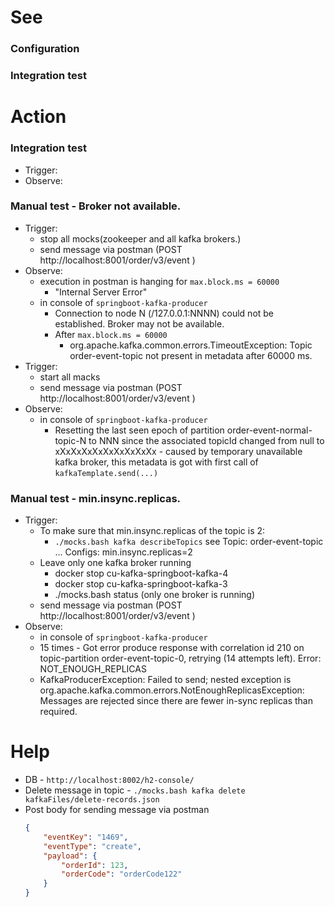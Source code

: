 # See
### Configuration


### Integration test


# Action

### Integration test

- Trigger: 
- Observe:

  
### Manual test - Broker not available. 

- Trigger: 
  - stop all mocks(zookeeper and all kafka brokers.)
  - send message via postman (POST http://localhost:8001/order/v3/event )
- Observe: 
  - execution in postman is hanging for `max.block.ms = 60000`
    - "Internal Server Error"
  - in console of `springboot-kafka-producer` 
    - Connection to node N (/127.0.0.1:NNNN) could not be established. Broker may not be available.
    - After `max.block.ms = 60000` 
      - org.apache.kafka.common.errors.TimeoutException: Topic order-event-topic not present in metadata after 60000 ms.
- Trigger:
  - start all macks
  - send message via postman (POST http://localhost:8001/order/v3/event )
- Observe:
  - in console of `springboot-kafka-producer`
    - Resetting the last seen epoch of partition order-event-normal-topic-N to NNN since the associated topicId changed 
      from null to xXxXxXxXxXxXxXxXxXx - caused by temporary unavailable kafka broker, this metadata is got with first call of 
      `kafkaTemplate.send(...)` 

### Manual test - min.insync.replicas.

- Trigger:
  - To make sure that min.insync.replicas of the topic is 2:
    - `./mocks.bash kafka describeTopics` see Topic: order-event-topic ...  Configs: min.insync.replicas=2
  - Leave only one kafka broker running
      - docker stop cu-kafka-springboot-kafka-4
      - docker stop cu-kafka-springboot-kafka-3
      - ./mocks.bash status (only one broker is running)
  - send message via postman (POST http://localhost:8001/order/v3/event )
- Observe:
  - in console of `springboot-kafka-producer`
  - 15 times - Got error produce response with correlation id 210 on topic-partition order-event-topic-0, retrying (14 attempts 
    left). Error: NOT_ENOUGH_REPLICAS
  - KafkaProducerException: Failed to send; nested exception is org.apache.kafka.common.errors.NotEnoughReplicasException: Messages are rejected since there are fewer in-sync replicas than required.


# Help
- DB - `http://localhost:8002/h2-console/`
- Delete message in topic - `./mocks.bash kafka delete kafkaFiles/delete-records.json`
- Post body for sending message via postman
  ```json
  {
      "eventKey": "1469",
      "eventType": "create",
      "payload": {
          "orderId": 123,
          "orderCode": "orderCode122"
      }
  }
  ```